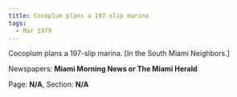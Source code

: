 ```yaml
---  
title: Cocoplum plans a 197-slip marina  
tags:  
  - Mar 1979  
---  
```

  
Cocoplum plans a 197-slip marina. [In the South Miami Neighbors.]  
  
Newspapers: **Miami Morning News or The Miami Herald**  
  
Page: **N/A**, Section: **N/A** 
